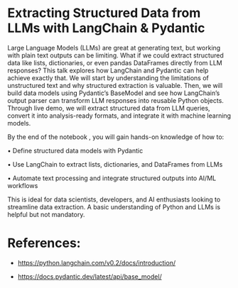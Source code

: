 # Extracting Structured Data from LLMs with LangChain & Pydantic


Large Language Models (LLMs) are great at generating text, but working with plain text outputs can be limiting. What if we could extract structured data like lists, dictionaries, or even pandas DataFrames directly from LLM responses? This talk explores how LangChain and Pydantic can help achieve exactly that.
We will start by understanding the limitations of unstructured text and why structured extraction is valuable. Then, we will build data models using Pydantic’s BaseModel and see how LangChain’s output parser can transform LLM responses into reusable Python objects. Through live demo, we will extract structured data from LLM queries, convert it into analysis-ready formats, and integrate it with machine learning models.

By the end of the notebook , you will gain hands-on knowledge of how to:

•	Define structured data models with Pydantic

•	Use LangChain to extract lists, dictionaries, and DataFrames from LLMs

•	Automate text processing and integrate structured outputs into AI/ML workflows

This is ideal for data scientists, developers, and AI enthusiasts looking to streamline data extraction. A basic understanding of Python and LLMs is helpful but not mandatory. 


# References:

* https://python.langchain.com/v0.2/docs/introduction/

* https://docs.pydantic.dev/latest/api/base_model/

